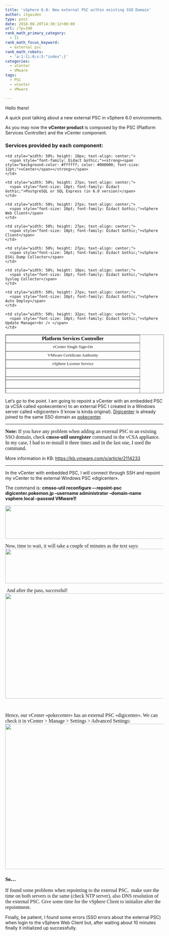 ```yaml
---
title: 'vSphere 6.0: New external PSC within existing SSO Domain'
author: itgaiden
type: post
date: 2018-08-20T14:30:12+00:00
url: /?p=190
rank_math_primary_category:
  - 11
rank_math_focus_keyword:
  - external psc
rank_math_robots:
  - 'a:1:{i:0;s:5:"index";}'
categories:
  - vCenter
  - VMware
tags:
  - PSC
  - vCenter
  - VMware

---
```

<span style="">Hello there!</span>

<span style="">A quick post talking about a new external PSC in vSphere 6.0 environments.</span>

<span style="">As you may now the <strong>vCenter product</strong> is composed by the PSC (Platform Services Controller) and the vCenter component.</span>

### <span style="">Services provided by each component:</span>

<table style="height: 187px; width: 100.458%; border-collapse: collapse; border-style: solid;" border="1">
  <tr style="height: 10px;">
    <td style="width: 50%; height: 10px; text-align: center;">
      <span style="font-family: Didact Gothic;"><strong><span style="background-color: #ffffff; color: #000000; font-size: 12pt;">Platform Services Controller</span></strong></span>
    </td>
    
    <td style="width: 50%; height: 10px; text-align: center;">
      <span style="font-family: Didact Gothic;"><strong><span style="background-color: #ffffff; color: #000000; font-size: 12pt;">vCenter</span></strong></span>
    </td>
  </tr>
  
  <tr style="height: 27px;">
    <td style="width: 50%; height: 27px; text-align: center;">
      <span style="font-size: 10pt; font-family: Didact Gothic;">vCenter Single Sign-On</span>
    </td>
    
    <td style="width: 50%; height: 27px; text-align: center;">
      <span style="font-size: 10pt; font-family: Didact Gothic;">PostgreSQL or SQL Express (in 6.0 version)</span>
    </td>
  </tr>
  
  <tr style="height: 27px;">
    <td style="width: 50%; height: 27px; text-align: center;">
      <span style="font-size: 10pt; font-family: Didact Gothic;">VMware Certificate Authority</span>
    </td>
    
    <td style="width: 50%; height: 27px; text-align: center;">
      <span style="font-size: 10pt; font-family: Didact Gothic;">vSphere Web Client</span>
    </td>
  </tr>
  
  <tr style="height: 27px;">
    <td style="width: 50%; height: 27px; text-align: center;">
      <span style="font-size: 10pt; font-family: Didact Gothic;">vSphere License Service</span>
    </td>
    
    <td style="width: 50%; height: 27px; text-align: center;">
      <span style="font-size: 10pt; font-family: Didact Gothic;">vSphere Client</span>
    </td>
  </tr>
  
  <tr style="height: 27px;">
    <td style="width: 50%; height: 27px; text-align: center;">
    </td>
    
    <td style="width: 50%; height: 27px; text-align: center;">
      <span style="font-size: 10pt; font-family: Didact Gothic;">vSphere ESXi Dump Collector</span>
    </td>
  </tr>
  
  <tr style="height: 10px;">
    <td style="width: 50%; height: 10px; text-align: center;">
    </td>
    
    <td style="width: 50%; height: 10px; text-align: center;">
      <span style="font-size: 10pt; font-family: Didact Gothic;">vSphere Syslog Collector</span>
    </td>
  </tr>
  
  <tr style="height: 27px;">
    <td style="width: 50%; height: 27px; text-align: center;">
    </td>
    
    <td style="width: 50%; height: 27px; text-align: center;">
      <span style="font-size: 10pt; font-family: Didact Gothic;">vSphere Auto Deploy</span>
    </td>
  </tr>
  
  <tr style="height: 32px;">
    <td style="width: 50%; height: 32px; text-align: center;">
    </td>
    
    <td style="width: 50%; height: 32px; text-align: center;">
      <span style="font-size: 10pt; font-family: Didact Gothic;">vSphere Update Manager<br /> </span>
    </td>
  </tr>
</table>

<p style="text-align: left;">
  <span style="">Let&#8217;s go to the point. I am going to repoint a vCenter with an embedded PSC (a vCSA called «pokecenter») to an external PSC I created in a Windows server called «digicenter» (I know is kinda original). <span style="text-decoration: underline;">Digicenter</span> is already joined to the same SSO domain as <span style="text-decoration: underline;">pokecenter</span>.<br /> </span>
</p>

* * *

<span style="font-family: Didact Gothic; font-size: 16px;"><strong>Note:</strong> If you have any problem when adding an external PSC to an existing SSO domain, check <strong>cmsso-util unregister </strong>command in the vCSA appliance. In my case, I had to re-install it three times and in the last one, I used the command. </span>

<span style="">More information in KB: <a href="https://kb.vmware.com/s/article/2114233">https://kb.vmware.com/s/article/2114233</a></span>

* * *

<span style="">In the vCenter with embedded PSC, I will connect through SSH and repoint my vCenter to the external Windows PSC «digicenter».</span>

<span style="">The command is: <strong>cmsso-util reconfigure –-repoint-psc digicenter.pokemon.jp &#8211;username administrator &#8211;domain-name vsphere</strong>.<strong>local &#8211;passwd VMware1!</strong></span>

<span style="font-family: Didact Gothic;"><img loading="lazy" class="alignnone size-full wp-image-197 alignleft" src="/wp-content/uploads/2018/08/cmsso_beforelaunch.png" alt="" width="803" height="106" srcset="/wp-content/uploads/2018/08/cmsso_beforelaunch.png 803w, /wp-content/uploads/2018/08/cmsso_beforelaunch-300x40.png 300w, /wp-content/uploads/2018/08/cmsso_beforelaunch-768x101.png 768w" sizes="(max-width: 803px) 100vw, 803px" /></span>

<p style="text-align: left;">
  <span style="font-family: Didact Gothic;"><span style="font-size: 12pt;">Now, ti<span style="font-size: 16px;">me to wait, it will take a couple of minutes as the text says:</span></span><span style="font-size: 16px;"><img loading="lazy" class="size-full wp-image-196 alignleft" src="/wp-content/uploads/2018/08/repointingpsc_2.png" alt="" width="796" height="110" srcset="/wp-content/uploads/2018/08/repointingpsc_2.png 796w, /wp-content/uploads/2018/08/repointingpsc_2-300x41.png 300w, /wp-content/uploads/2018/08/repointingpsc_2-768x106.png 768w" sizes="(max-width: 796px) 100vw, 796px" /></span></span>
</p>

<span style="font-family: Didact Gothic; font-size: 16px;"> And after the pass, successful!<img loading="lazy" class="size-full wp-image-199 aligncenter" src="/wp-content/uploads/2018/08/repointingpscSUCCESS_3.png" alt="" width="792" height="335" srcset="/wp-content/uploads/2018/08/repointingpscSUCCESS_3.png 792w, /wp-content/uploads/2018/08/repointingpscSUCCESS_3-300x127.png 300w, /wp-content/uploads/2018/08/repointingpscSUCCESS_3-768x325.png 768w" sizes="(max-width: 792px) 100vw, 792px" /></span>

&nbsp;

<span style="font-family: Didact Gothic; font-size: 16px;">Hence, our vCenter «pokecenter» has an external PSC «digicenter». We can check it in vCenter > Manage > Settings > Advanced Settings:<img loading="lazy" class="alignnone size-full wp-image-198" src="/wp-content/uploads/2018/08/repoint_correct_4.png" alt="" width="984" height="463" srcset="/wp-content/uploads/2018/08/repoint_correct_4.png 984w, /wp-content/uploads/2018/08/repoint_correct_4-300x141.png 300w, /wp-content/uploads/2018/08/repoint_correct_4-768x361.png 768w" sizes="(max-width: 984px) 100vw, 984px" /></span>

### <span style="font-family: Didact Gothic; color: #000000;">So&#8230;</span>

<span style="font-family: Didact Gothic; font-size: 16px;">If found some problems when repointing to the external PSC,  make sure the time on both servers is the same (check NTP server), also DNS resolution of the external PSC. Give some time for the vSphere Client to initialize after the repointment.</span>

<span style="">Finally, be patient, I found some errors (SSO errors about the external PSC) when login to the vSphere Web Client but, after waiting about 10 minutes finally it initialized up successfully.</span>